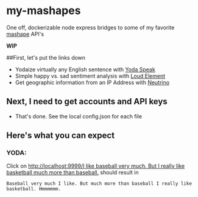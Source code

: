 # my-mashapes

One off, dockerizable node express bridges to some of my favorite [mashape](https://www.mashape.com) API's

**WIP**

##First, let's put the links down

* Yodaize virtually any English sentence with [Yoda Speak](https://www.mashape.com/ismaelc/yoda-speak)
* Simple happy vs. sad sentiment analysis with [Loud Element](https://www.mashape.com/loudelement/free-natural-language-processing-service)
* Get geographic information from an IP Address with [Neutrino](https://www.mashape.com/neutrinoapi/ip-info)

## Next, I need to get accounts and API keys

* That's done. See the local config.json for each file

## Here's what you can expect

### YODA:

Click on 
[http://localhost:9999/I like baseball very much. But I really like basketball much more than baseball.](http://localhost:9999/I%20like%20baseball%20very%20much.%20But%20I%20really%20like%20basketball%20much%20more%20than%20baseball.)
should result in 
```
Baseball very much I like. But much more than baseball I really like basketball. Hmmmmmm.
```


